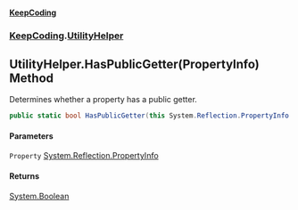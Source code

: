 #### [KeepCoding](index.md 'index')
### [KeepCoding](KeepCoding.md 'KeepCoding').[UtilityHelper](UtilityHelper.md 'KeepCoding.UtilityHelper')
## UtilityHelper.HasPublicGetter(PropertyInfo) Method
Determines whether a property has a public getter.
```csharp
public static bool HasPublicGetter(this System.Reflection.PropertyInfo Property);
```
#### Parameters
<a name='KeepCoding.UtilityHelper.HasPublicGetter(System.Reflection.PropertyInfo).Property'></a>
`Property` [System.Reflection.PropertyInfo](https://docs.microsoft.com/en-us/dotnet/api/System.Reflection.PropertyInfo 'System.Reflection.PropertyInfo')  
  
#### Returns
[System.Boolean](https://docs.microsoft.com/en-us/dotnet/api/System.Boolean 'System.Boolean')  
